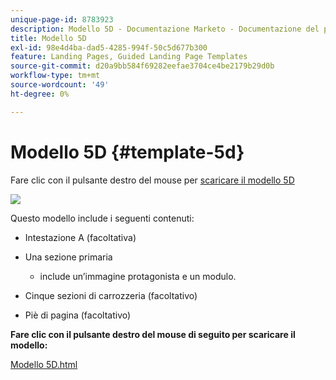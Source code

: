 ```yaml
---
unique-page-id: 8783923
description: Modello 5D - Documentazione Marketo - Documentazione del prodotto
title: Modello 5D
exl-id: 98e4d4ba-dad5-4285-994f-50c5d677b300
feature: Landing Pages, Guided Landing Page Templates
source-git-commit: d20a9bb584f69282eefae3704ce4be2179b29d0b
workflow-type: tm+mt
source-wordcount: '49'
ht-degree: 0%

---
```


# Modello 5D {#template-5d}

Fare clic con il pulsante destro del mouse per [scaricare il modello 5D](https://experienceleague.adobe.com/landing/marketo/lp-templates/template-5d.html?lang=it)

![](assets/image2015-7-29-15-3a10-3a49.png)

Questo modello include i seguenti contenuti:

* Intestazione A (facoltativa)
* Una sezione primaria

   * include un’immagine protagonista e un modulo.

* Cinque sezioni di carrozzeria (facoltativo)
* Piè di pagina (facoltativo)

**Fare clic con il pulsante destro del mouse di seguito per scaricare il modello:**

[Modello 5D.html](https://experienceleague.adobe.com/landing/marketo/lp-templates/template-5d.html?lang=it)
